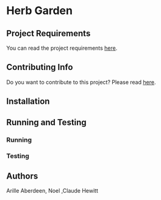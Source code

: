 # Herb Garden

## Project Requirements

You can read the project requirements <a href="REQUIREMENTS.md">here</a>.

## Contributing Info 

Do you want to contribute to this project? Please read <a href="CONTRIBUTING.md">here</a>.

## Installation

## Running and Testing

### Running

### Testing


## Authors
Arille Aberdeen, Noel ,Claude Hewitt

